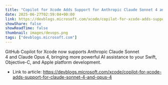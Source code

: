 ```yaml
---
title: "Copilot for Xcode Adds Support for Anthropic Claude Sonnet 4 and Opus 4"
date: 2025-06-27T02:59:04+00:00
link: https://devblogs.microsoft.com/xcode/copilot-for-xcode-adds-support-for-claude-sonnet-4-and-opus-4
showShare: false
showReadTime: false
thumbnail: images/devops.png
tags: ["devblogs.microsoft.com"]
---
```

GitHub Copilot for Xcode now supports Anthropic Claude Sonnet 4 and Claude Opus 4, bringing more powerful AI assistance to your Swift, Objective-C, and Apple platform development.

- Link to article: https://devblogs.microsoft.com/xcode/copilot-for-xcode-adds-support-for-claude-sonnet-4-and-opus-4